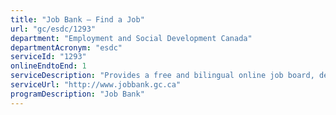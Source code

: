 ```yaml
---
title: "Job Bank – Find a Job"
url: "gc/esdc/1293"
department: "Employment and Social Development Canada"
departmentAcronym: "esdc"
serviceId: "1293"
onlineEndtoEnd: 1
serviceDescription: "Provides a free and bilingual online job board, delivered in collaboration with all provinces and territories, to provide timely and relevant labour market information on employment opportunities across Canada to help job seekers find suitable employment."
serviceUrl: "http://www.jobbank.gc.ca"
programDescription: "Job Bank"
---
```

